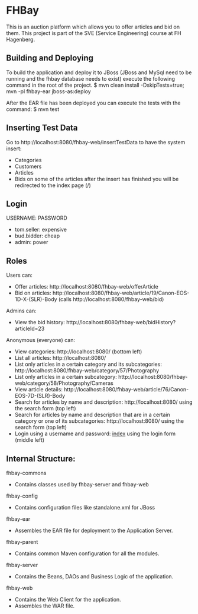 FHBay
=====

This is an auction platform which allows you to offer articles and bid on them.
This project is part of the SVE (Service Engineering) course at FH Hagenberg.


Building and Deploying
----------------------

To build the application and deploy it to JBoss (JBoss and MySql need to be running and the fhbay database needs to exist) execute the following command in the root of the project.
    $ mvn clean install -DskipTests=true; mvn -pl fhbay-ear jboss-as:deploy

After the EAR file has been deployed you can execute the tests with the command:
    $ mvn test


Inserting Test Data
-------------------

Go to http://localhost:8080/fhbay-web/insertTestData to have the system insert:
* Categories
* Customers
* Articles
* Bids on some of the articles
after the insert has finished you will be redirected to the index page (/)


Login
-----

USERNAME: PASSWORD
* tom.seller: expensive
* bud.bidder: cheap
* admin: power


Roles
-----

Users can:
* Offer articles: http://localhost:8080/fhbay-web/offerArticle
* Bid on articles: http://localhost:8080/fhbay-web/article/19/Canon-EOS-1D-X-(SLR)-Body (calls http://localhost:8080/fhbay-web/bid)

Admins can:
* View the bid history: http://localhost:8080/fhbay-web/bidHistory?articleId=23

Anonymous (everyone) can:
* View categories: http://localhost:8080/ (bottom left)
* List all articles: http://localhost:8080/
* List only articles in a certain category and its subcategories: http://localhost:8080/fhbay-web/category/57/Photography
* List only articles in a certain subcategory: http://localhost:8080/fhbay-web/category/58/Photography/Cameras
* View article details: http://localhost:8080/fhbay-web/article/76/Canon-EOS-7D-(SLR)-Body
* Search for articles by name and description: http://localhost:8080/ using the search form (top left)
* Search for articles by name and description that are in a certain category or one of its subcategories: http://localhost:8080/ using the search form (top left)
* Login using a username and password: [index](http://localhost:8080/) using the login form (middle left)


Internal Structure:
-------------------

fhbay-commons
* Contains classes used by fhbay-server and fhbay-web

fhbay-config
* Contains configuration files like standalone.xml for JBoss

fhbay-ear
* Assembles the EAR file for deployment to the Application Server.

fhbay-parent
* Contains common Maven configuration for all the modules.

fhbay-server
* Contains the Beans, DAOs and Business Logic of the application.

fhbay-web
* Contains the Web Client for the application.
* Assembles the WAR file.
